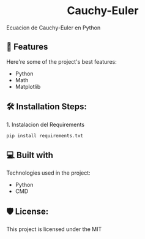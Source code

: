 <h1 align="center" id="title">Cauchy-Euler</h1>

<p id="description">Ecuacion de Cauchy-Euler en Python</p>

  
  
<h2>🧐 Features</h2>

Here're some of the project's best features:

*   Python
*   Math
*   Matplotlib

<h2>🛠️ Installation Steps:</h2>

<p>1. Instalacion del Requirements</p>

```
pip install requirements.txt
```

  
  
<h2>💻 Built with</h2>

Technologies used in the project:

*   Python
*   CMD

<h2>🛡️ License:</h2>

This project is licensed under the MIT